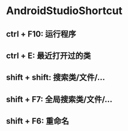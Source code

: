 # AndroidStudioShortcut
## ctrl + F10: 运行程序
## ctrl + E: 最近打开过的类
## shift + shift: 搜索类/文件/...
## shift + F7: 全局搜索类/文件/...
## shift + F6: 重命名